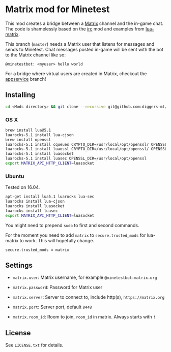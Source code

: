 
# Matrix mod for Minetest


This mod creates a bridge between a [Matrix](https://matrix.org) channel and the in-game chat.
The code is shamelessly based on the [irc](https://github.com/minetest-mods/irc) mod and examples from [lua-matrix](https://github.com/aperezdc/lua-matrix).

This branch (`master`) needs a Matrix user that listens for messages and sends to Minetest. Chat messages posted in-game
will be sent with the bot to the Matrix channel like so:

```
@minetestbot: <myuser> hello world
```

For a bridge where virtual users are created in Matrix, checkout the [appservice](https://github.com/diggers-mt/minetest-matrix/tree/appservice) branch!

## Installing

```bash
cd <Mods directory> && git clone --recursive git@github.com:diggers-mt/minetest-matrix.git
```

### OS X

```bash
brew install lua@5.1
luarocks-5.1 install lua-cjson
brew install openssl
luarocks-5.1 install cqueues CRYPTO_DIR=/usr/local/opt/openssl/ OPENSSL_DIR=/usr/local/opt/openssl #https://github.com/wahern/cqueues/wiki/Installation-on-OSX#via-brew
luarocks-5.1 install luaossl CRYPTO_DIR=/usr/local/opt/openssl/ OPENSSL_DIR=/usr/local/opt/openssl
luarocks-5.1 install luasocket
luarocks-5.1 install luasec OPENSSL_DIR=/usr/local/opt/openssl
export MATRIX_API_HTTP_CLIENT=luasocket
```

### Ubuntu

Tested on 16.04.

```bash
apt-get install lua5.1 luarocks lua-sec
luarocks install lua-cjson
luarocks install luasocket
luarocks install luasec
export MATRIX_API_HTTP_CLIENT=luasocket
```

You might need to prepend `sudo` to first and second commands.

For the moment you need to add `matrix` to `secure.trusted_mods` for lua-matrix to work. This will hopefully change.

```
secure.trusted_mods = matrix
```

[wiki]: https://wiki.minetest.net/Installing_mods


## Settings

* `matrix.user`: Matrix username, for example `@minetestbot:matrix.org`

* `matrix.password`: Password for Matrix user

* `matrix.server`: Server to connect to, include http(s), `https://matrix.org`

* `matrix.port`: Server port, default `8448`

* `matrix.room_id`: Room to join, `room_id` in matrix. Always starts with `!`


## License

See `LICENSE.txt` for details.
